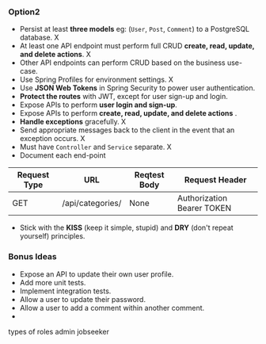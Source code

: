 ### Option2

- Persist at least **three models** eg: (`User`, `Post`, `Comment`) to a PostgreSQL database. X
- At least one API endpoint must perform full CRUD **create, read, update, and delete actions**. X
- Other API endpoints can perform CRUD based on the business use-case.
- Use Spring Profiles for environment settings. X
- Use  **JSON Web Tokens** in Spring Security to power user authentication.
- **Protect the routes** with JWT, except for user sign-up and login.
- Expose APIs to perform **user login and sign-up**.
- Expose APIs to perform **create, read, update, and delete actions** .
- **Handle exceptions** gracefully. X
- Send appropriate messages back to the client in the event that an exception occurs. X
- Must have `Controller` and  `Service` separate. X
- Document each end-point

| Request Type | URL| Reqtest Body | Request Header |
|--|--|--|--|
| GET | /api/categories/ | None | Authorization Bearer TOKEN

- Stick with the **KISS** (keep it simple, stupid) and **DRY** (don't repeat yourself) principles.

### Bonus Ideas
- Expose an API to update their own user profile.
- Add more unit tests.
- Implement integration tests.
- Allow a user to update their password.
- Allow a user to add a comment within another comment.
- 

types of roles
admin
jobseeker
